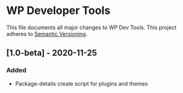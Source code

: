 # WP Developer Tools
This file documents all major changes to WP Dev Tools. This project adheres to [Semantic Versioning](https://semver.org/).

## [1.0-beta] - 2020-11-25
### Added
* Package-details create script for plugins and themes